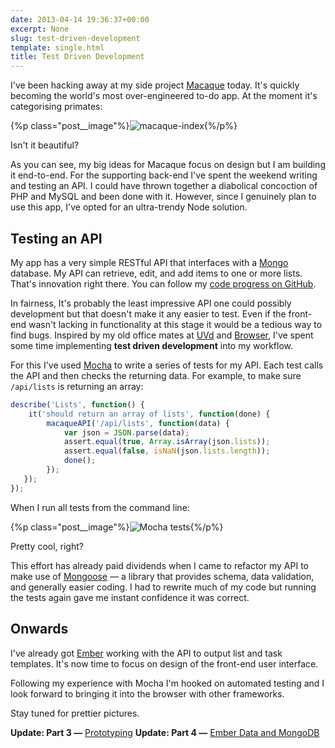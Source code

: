 ```yaml
---
date: 2013-04-14 19:36:37+00:00
excerpt: None
slug: test-driven-development
template: single.html
title: Test Driven Development
---
```


I've been hacking away at my side project [Macaque](/2013/04/07/macaque-a-new-project/) today. It's quickly becoming the world's most over-engineered to-do app. At the moment it's categorising primates:

{%p class="post__image"%}![macaque-index](/wp-content/uploads/2013/04/macaque-index.png){%/p%}

Isn't it beautiful?

As you can see, my big ideas for Macaque focus on design but I am building it end-to-end. For the supporting back-end I've spent the weekend writing and testing an API. I could have thrown together a diabolical concoction of PHP and MySQL and been done with it. However, since I genuinely plan to use this app, I've opted for an ultra-trendy Node solution.


## Testing an API


My app has a very simple RESTful API that interfaces with a [Mongo](http://www.mongodb.org/) database. My API can retrieve, edit, and add items to one or more lists. That's innovation right there. You can follow my [code progress on GitHub](https://github.com/dbushell/Macaque).

In fairness, It's probably the least impressive API one could possibly development but that doesn't make it any easier to test. Even if the front-end wasn't lacking in functionality at this stage it would be a tedious way to find bugs. Inspired by my old office mates at [UVd](http://www.uvd.co.uk/blog/a-night-of-tdd-and-full-stack-bdd-review/) and [Browser](http://www.browserlondon.com/blog/2013/03/tdd-and-bdd/), I've spent some time implementing **test driven development** into my workflow.

For this I've used [Mocha](http://visionmedia.github.io/mocha/) to write a series of tests for my API. Each test calls the API and then checks the returning data. For example, to make sure `/api/lists` is returning an array:

````javascript
describe('Lists', function() {
    it('should return an array of lists', function(done) {
        macaqueAPI('/api/lists', function(data) {
            var json = JSON.parse(data);
            assert.equal(true, Array.isArray(json.lists));
            assert.equal(false, isNaN(json.lists.length));
            done();
        });
   });
});
````

When I run all tests from the command line:

{%p class="post__image"%}![Mocha tests](/wp-content/uploads/2013/04/macaque-mocha-tests.png){%/p%}

Pretty cool, right?

This effort has already paid dividends when I came to refactor my API to make use of [Mongoose](http://mongoosejs.com/) — a library that provides schema, data validation, and generally easier coding. I had to rewrite much of my code but running the tests again gave me instant confidence it was correct.


## Onwards


I've already got [Ember](http://emberjs.com/) working with the API to output list and task templates. It's now time to focus on design of the front-end user interface.

Following my experience with Mocha I'm hooked on automated testing and I look forward to bringing it into the browser with other frameworks.

Stay tuned for prettier pictures.

**Update: Part 3 —** [Prototyping](/2013/04/18/prototyping/)
**Update: Part 4 —** [Ember Data and MongoDB](/2013/04/25/ember-data-and-mongodb/)
